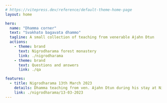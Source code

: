 ```yaml
---
# https://vitepress.dev/reference/default-theme-home-page
layout: home

hero:
  name: "Dhamma corner"
  text: "Svakhato bagavata dhammo"
  tagline: A small collection of teaching from venerable Ajahn Dtun
  actions:
    - theme: brand
      text: Nigrodharama forest monastery
      link: ./nigrodharama
    - theme: brand
      text: Questions and answers
      link: ./qa

features:
  - title: Nigrodharama 13th March 2023
    details: Dhamma teaching from ven. Ajahn Dtun during his stay at Nigrodharama March 2023
    link: ./nigrodharama/13-03-2023
---
```


